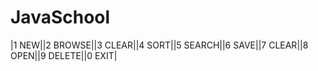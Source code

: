# JavaSchool
|1 NEW||2 BROWSE||3 CLEAR||4 SORT||5 SEARCH||6 SAVE||7 CLEAR||8 OPEN||9 DELETE||0 EXIT| 
